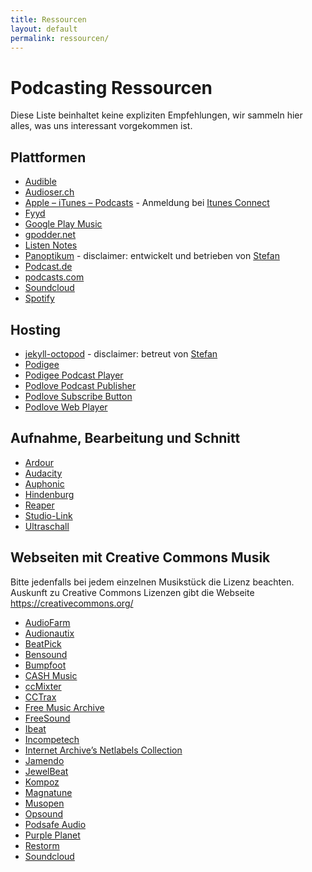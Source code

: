 ```yaml
---
title: Ressourcen
layout: default
permalink: ressourcen/
---
```


# Podcasting Ressourcen

Diese Liste beinhaltet keine expliziten Empfehlungen, wir sammeln hier alles, was uns interessant
vorgekommen ist.


## Plattformen

* [Audible](https://www.audible.de/)
* [Audioser.ch](https://www.audiosear.ch/)
* [Apple – iTunes – Podcasts](https://www.apple.com/at/itunes/podcasts/) - Anmeldung bei
  [Itunes Connect](https://itunesconnect.apple.com/)
* [Fyyd](https://fyyd.de/)
* [Google Play Music](https://support.google.com/googleplaymusic/answer/6343833?hl=de)
* [gpodder.net](https://www.gpodder.net/)
* [Listen Notes](https://www.listennotes.com/)
* [Panoptikum](https://panoptikum.io/) - disclaimer: entwickelt und betrieben von
  [Stefan](/people/stefan_haslinger.html)
* [Podcast.de](https://www.podcast.de/)
* [podcasts.com](http://www.podcasts.com/)
* [Soundcloud](https://soundcloud.com/for/podcasting)
* [Spotify](https://support.spotify.com/us/using_spotify/features/podcasts/)


## Hosting

* [jekyll-octopod](https://jekyll-octopod.github.io/) - disclaimer: betreut von
  [Stefan](/people/stefan_haslinger.html)
* [Podigee](https://www.podigee.com/en/)
* [Podigee Podcast Player](https://www.podigee.com/en/podcast-player/)
* [Podlove Podcast Publisher](https://podlove.org/podlove-podcast-publisher/)
* [Podlove Subscribe Button](https://podlove.org/podlove-subscribe-button/)
* [Podlove Web Player](https://podlove.org/podlove-web-player/)


## Aufnahme, Bearbeitung und Schnitt

* [Ardour](https://ardour.org/)
* [Audacity](http://www.audacityteam.org/)
* [Auphonic](https://auphonic.com/)
* [Hindenburg](https://hindenburg.com/de)
* [Reaper](https://www.reaper.fm/)
* [Studio-Link](https://studio-link.de/)
* [Ultraschall](http://ultraschall.fm/)


## Webseiten mit Creative Commons Musik

Bitte jedenfalls bei jedem einzelnen Musikstück die Lizenz beachten. Auskunft zu Creative Commons
Lizenzen gibt die Webseite https://creativecommons.org/

* [AudioFarm](http://www.audiofarm.org/)
* [Audionautix](http://audionautix.com/)
* [BeatPick](http://www.beatpick.com/)
* [Bensound](https://www.bensound.com/)
* [Bumpfoot](http://www.bumpfoot.net/about.html)
* [CASH Music](https://cashmusic.org/)
* [ccMixter](http://ccmixter.org/)
* [CCTrax](http://www.cctrax.com/)
* [Free Music Archive](http://freemusicarchive.org/)
* [FreeSound](https://freesound.org/browse/tags/music/)
* [Ibeat](ibeat)
* [Incompetech](http://incompetech.com/music/royalty-free/)
* [Internet Archive’s Netlabels Collection](https://archive.org/details/netlabels)
* [Jamendo](https://www.jamendo.com/)
* [JewelBeat](http://www.jewelbeat.com/free/free-library-music.htm)
* [Kompoz](https://www.kompoz.com/music/)
* [Magnatune](http://magnatune.com/genres/)
* [Musopen](https://musopen.org/)
* [Opsound](http://www.opsound.org/pool/artist/)
* [Podsafe Audio](http://www.podsafeaudio.com/)
* [Purple Planet](http://www.purple-planet.com/)
* [Restorm](http://www.restorm.com/)
* [Soundcloud](https://soundcloud.com/wearecc)
